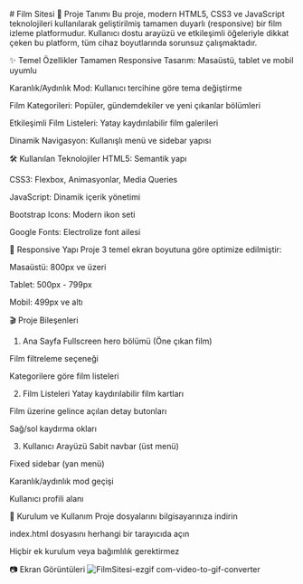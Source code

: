#  Film Sitesi
 
 📌 Proje Tanımı
Bu proje, modern HTML5, CSS3 ve JavaScript teknolojileri kullanılarak geliştirilmiş tamamen duyarlı (responsive) bir film izleme platformudur. Kullanıcı dostu arayüzü ve etkileşimli öğeleriyle dikkat çeken bu platform, tüm cihaz boyutlarında sorunsuz çalışmaktadır.

✨ Temel Özellikler
Tamamen Responsive Tasarım: Masaüstü, tablet ve mobil uyumlu

Karanlık/Aydınlık Mod: Kullanıcı tercihine göre tema değiştirme

Film Kategorileri: Popüler, gündemdekiler ve yeni çıkanlar bölümleri

Etkileşimli Film Listeleri: Yatay kaydırılabilir film galerileri

Dinamik Navigasyon: Kullanışlı menü ve sidebar yapısı

🛠 Kullanılan Teknolojiler
HTML5: Semantik yapı

CSS3: Flexbox, Animasyonlar, Media Queries

JavaScript: Dinamik içerik yönetimi

Bootstrap Icons: Modern ikon seti

Google Fonts: Electrolize font ailesi

📱 Responsive Yapı
Proje 3 temel ekran boyutuna göre optimize edilmiştir:

Masaüstü: 800px ve üzeri

Tablet: 500px - 799px

Mobil: 499px ve altı

🎬 Proje Bileşenleri
1. Ana Sayfa
Fullscreen hero bölümü (Öne çıkan film)

Film filtreleme seçeneği

Kategorilere göre film listeleri

2. Film Listeleri
Yatay kaydırılabilir film kartları

Film üzerine gelince açılan detay butonları

Sağ/sol kaydırma okları

3. Kullanıcı Arayüzü
Sabit navbar (üst menü)

Fixed sidebar (yan menü)

Karanlık/aydınlık mod geçişi

Kullanıcı profili alanı

🚀 Kurulum ve Kullanım
Proje dosyalarını bilgisayarınıza indirin

index.html dosyasını herhangi bir tarayıcıda açın

Hiçbir ek kurulum veya bağımlılık gerektirmez

📷 Ekran Görüntüleri
![FilmSitesi-ezgif com-video-to-gif-converter](https://github.com/user-attachments/assets/6e2850eb-b7c9-444b-9ca6-f264124818b4)


